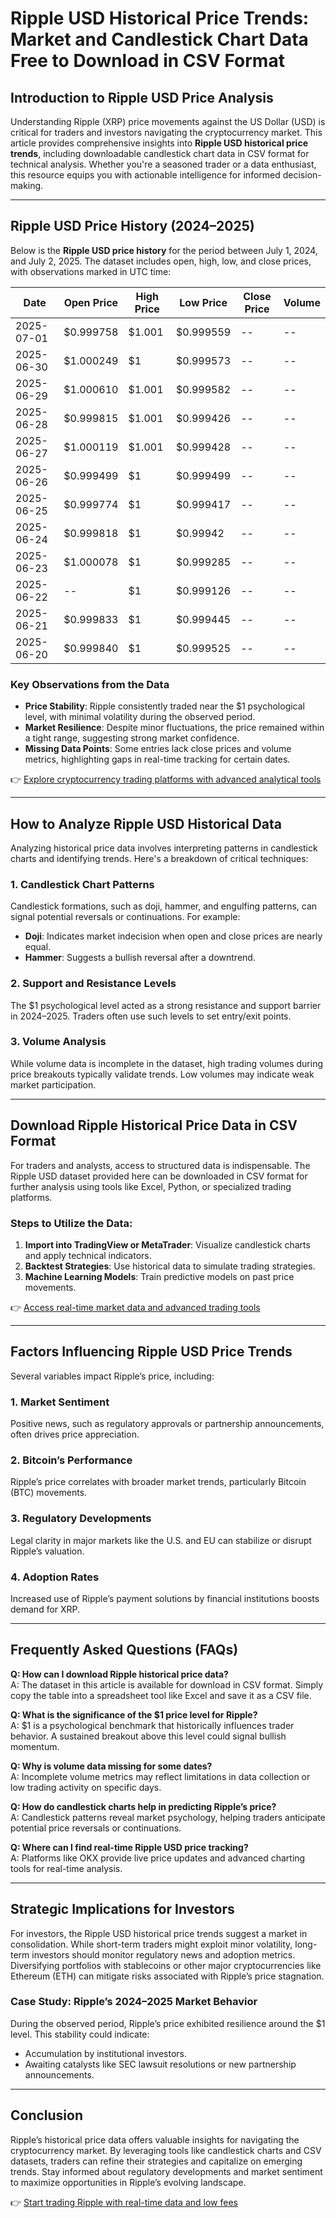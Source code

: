 # Ripple USD Historical Price Trends: Market and Candlestick Chart Data Free to Download in CSV Format

## Introduction to Ripple USD Price Analysis

Understanding Ripple (XRP) price movements against the US Dollar (USD) is critical for traders and investors navigating the cryptocurrency market. This article provides comprehensive insights into **Ripple USD historical price trends**, including downloadable candlestick chart data in CSV format for technical analysis. Whether you're a seasoned trader or a data enthusiast, this resource equips you with actionable intelligence for informed decision-making.

---

## Ripple USD Price History (2024–2025)

Below is the **Ripple USD price history** for the period between July 1, 2024, and July 2, 2025. The dataset includes open, high, low, and close prices, with observations marked in UTC time:

| Date       | Open Price | High Price | Low Price  | Close Price | Volume |
|------------|------------|------------|------------|-------------|--------|
| 2025-07-01 | $0.999758  | $1.001     | $0.999559  | --          | --     |
| 2025-06-30 | $1.000249  | $1         | $0.999573  | --          | --     |
| 2025-06-29 | $1.000610  | $1.001     | $0.999582  | --          | --     |
| 2025-06-28 | $0.999815  | $1.001     | $0.999426  | --          | --     |
| 2025-06-27 | $1.000119  | $1.001     | $0.999428  | --          | --     |
| 2025-06-26 | $0.999499  | $1         | $0.999499  | --          | --     |
| 2025-06-25 | $0.999774  | $1         | $0.999417  | --          | --     |
| 2025-06-24 | $0.999818  | $1         | $0.99942   | --          | --     |
| 2025-06-23 | $1.000078  | $1         | $0.999285  | --          | --     |
| 2025-06-22 | --         | $1         | $0.999126  | --          | --     |
| 2025-06-21 | $0.999833  | $1         | $0.999445  | --          | --     |
| 2025-06-20 | $0.999840  | $1         | $0.999525  | --          | --     |

### Key Observations from the Data
- **Price Stability**: Ripple consistently traded near the $1 psychological level, with minimal volatility during the observed period.
- **Market Resilience**: Despite minor fluctuations, the price remained within a tight range, suggesting strong market confidence.
- **Missing Data Points**: Some entries lack close prices and volume metrics, highlighting gaps in real-time tracking for certain dates.

👉 [Explore cryptocurrency trading platforms with advanced analytical tools](https://bit.ly/okx-bonus)

---

## How to Analyze Ripple USD Historical Data

Analyzing historical price data involves interpreting patterns in candlestick charts and identifying trends. Here's a breakdown of critical techniques:

### 1. **Candlestick Chart Patterns**
Candlestick formations, such as doji, hammer, and engulfing patterns, can signal potential reversals or continuations. For example:
- **Doji**: Indicates market indecision when open and close prices are nearly equal.
- **Hammer**: Suggests a bullish reversal after a downtrend.

### 2. **Support and Resistance Levels**
The $1 psychological level acted as a strong resistance and support barrier in 2024–2025. Traders often use such levels to set entry/exit points.

### 3. **Volume Analysis**
While volume data is incomplete in the dataset, high trading volumes during price breakouts typically validate trends. Low volumes may indicate weak market participation.

---

## Download Ripple Historical Price Data in CSV Format

For traders and analysts, access to structured data is indispensable. The Ripple USD dataset provided here can be downloaded in CSV format for further analysis using tools like Excel, Python, or specialized trading platforms.

### Steps to Utilize the Data:
1. **Import into TradingView or MetaTrader**: Visualize candlestick charts and apply technical indicators.
2. **Backtest Strategies**: Use historical data to simulate trading strategies.
3. **Machine Learning Models**: Train predictive models on past price movements.

👉 [Access real-time market data and advanced trading tools](https://bit.ly/okx-bonus)

---

## Factors Influencing Ripple USD Price Trends

Several variables impact Ripple’s price, including:

### 1. **Market Sentiment**
Positive news, such as regulatory approvals or partnership announcements, often drives price appreciation.

### 2. **Bitcoin’s Performance**
Ripple’s price correlates with broader market trends, particularly Bitcoin (BTC) movements.

### 3. **Regulatory Developments**
Legal clarity in major markets like the U.S. and EU can stabilize or disrupt Ripple’s valuation.

### 4. **Adoption Rates**
Increased use of Ripple’s payment solutions by financial institutions boosts demand for XRP.

---

## Frequently Asked Questions (FAQs)

**Q: How can I download Ripple historical price data?**  
A: The dataset in this article is available for download in CSV format. Simply copy the table into a spreadsheet tool like Excel and save it as a CSV file.

**Q: What is the significance of the $1 price level for Ripple?**  
A: $1 is a psychological benchmark that historically influences trader behavior. A sustained breakout above this level could signal bullish momentum.

**Q: Why is volume data missing for some dates?**  
A: Incomplete volume metrics may reflect limitations in data collection or low trading activity on specific days.

**Q: How do candlestick charts help in predicting Ripple’s price?**  
A: Candlestick patterns reveal market psychology, helping traders anticipate potential price reversals or continuations.

**Q: Where can I find real-time Ripple USD price tracking?**  
A: Platforms like OKX provide live price updates and advanced charting tools for real-time analysis.

---

## Strategic Implications for Investors

For investors, the Ripple USD historical price trends suggest a market in consolidation. While short-term traders might exploit minor volatility, long-term investors should monitor regulatory news and adoption metrics. Diversifying portfolios with stablecoins or other major cryptocurrencies like Ethereum (ETH) can mitigate risks associated with Ripple’s price stagnation.

### Case Study: Ripple’s 2024–2025 Market Behavior
During the observed period, Ripple’s price exhibited resilience around the $1 level. This stability could indicate:
- Accumulation by institutional investors.
- Awaiting catalysts like SEC lawsuit resolutions or new partnership announcements.

---

## Conclusion

Ripple’s historical price data offers valuable insights for navigating the cryptocurrency market. By leveraging tools like candlestick charts and CSV datasets, traders can refine their strategies and capitalize on emerging trends. Stay informed about regulatory developments and market sentiment to maximize opportunities in Ripple’s evolving landscape.

👉 [Start trading Ripple with real-time data and low fees](https://bit.ly/okx-bonus)
